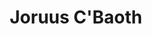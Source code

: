 ---
component_id: cbaoth
title: "Joruus C'Baoth"
authors: 
    - "Jeff Walters"
date:
filename: "cbaoth.zip"
component_type: "wax"
heroImage: ./cbaoth_sprite.png
width: 64
height: 124
description: "Jedi Master Joruus C'Baoth; suggested for use with Phase 3 Dark Trooper logic."
---